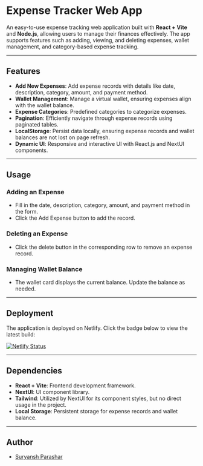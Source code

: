 # Expense Tracker Web App

An easy-to-use expense tracking web application built with **React + Vite** and **Node.js**, allowing users to manage their finances effectively. The app supports features such as adding, viewing, and deleting expenses, wallet management, and category-based expense tracking.

---

## Features

- **Add New Expenses**: Add expense records with details like date, description, category, amount, and payment method.
- **Wallet Management**: Manage a virtual wallet, ensuring expenses align with the wallet balance.
- **Expense Categories**: Predefined categories to categorize expenses.
- **Pagination**: Efficiently navigate through expense records using paginated tables.
- **LocalStorage**: Persist data locally, ensuring expense records and wallet balances are not lost on page refresh.
- **Dynamic UI**: Responsive and interactive UI with React.js and NextUI components.

---

## Usage

### Adding an Expense
- Fill in the date, description, category, amount, and payment method in the form.
- Click the Add Expense button to add the record.

### Deleting an Expense
- Click the delete button in the corresponding row to remove an expense record.

### Managing Wallet Balance
- The wallet card displays the current balance. Update the balance as needed.

---

## Deployment

The application is deployed on Netlify. Click the badge below to view the latest build:

[![Netlify Status](https://api.netlify.com/api/v1/badges/8a1e0891-820d-4b1b-9c37-2a0a34c37c26/deploy-status)](https://app.netlify.com/sites/expensetracker-sp/deploys)

---

## Dependencies

- **React + Vite**: Frontend development framework.
- **NextUI**: UI component library.
- **Tailwind**: Utilized by NextUI for its component styles, but no direct usage in the project.
- **Local Storage**: Persistent storage for expense records and wallet balance.

---

## Author

- [Suryansh Parashar](https://github.com/suryanshparashar)
